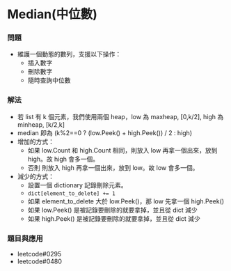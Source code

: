 # Median(中位數)

### 問題
- 維護一個動態的數列，支援以下操作：
  - 插入數字
  - 刪除數字
  - 隨時查詢中位數


### 解法
- 若 list 有 k 個元素，我們使用兩個 heap，low 為 maxheap, [0,k/2], high 為 minheap, [k/2,k]
- median 即為 (k%2==0 ? (low.Peek() + high.Peek()) / 2 : high)
- 增加的方式：
  - 如果 low.Count 和 high.Count 相同，則放入 low 再拿一個出來，放到 high。故 high 會多一個。
  - 否則 則放入 high 再拿一個出來，放到 low。故 low 會多一個。
- 減少的方式：
  - 設置一個 dictionary 記錄刪除元素。
  - `dict[element_to_delete] += 1`
  - 如果 element_to_delete 大於 low.Peek()，那 low 先拿一個 high.Peek()
  - 如果 low.Peek() 是被記錄要刪除的就要拿掉，並且從 dict 減少
  - 如果 high.Peek() 是被記錄要刪除的就要拿掉，並且從 dict 減少

### 題目與應用
  - leetcode#0295
  - leetcode#0480